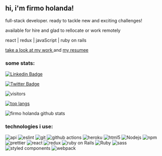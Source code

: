 <h2> hi, i'm firmo holanda!</h2>

<p> full-stack developer. ready to tackle new and exciting challenges! </p>
<p> available for hire and glad to rellocate or work remotely </p>
<p> react | redux | javaScript | ruby on rails </p>
<a href="https://firmoholanda.github.io/"> take a look at my work </a> and <a href="https://www.linkedin.com/in/firmo-holanda-9964766/"> my resumee</a></p>


<h3>some stats:</h3>
<p align = "center"> 
  
  [![Linkedin Badge](https://img.shields.io/badge/-firmoholanda-blue?style=flat-square&logo=Linkedin&logoColor=white&link=https://www.linkedin.com/in/firmoholanda)](https://www.linkedin.com/in/firmoholanda/)
  
  [![Twitter Badge](https://img.shields.io/badge/-@firmoholanda_-1ca0f1?style=flat-square&labelColor=1ca0f1&logo=twitter&logoColor=white&link=https://twitter.com/firmoholanda)](https://twitter.com/firmoholanda)
  
  ![visitors](https://visitor-badge.glitch.me/badge?page_id=firmoholanda.visitor-badge)

  [![top langs](https://github-readme-stats.vercel.app/api/top-langs/?username=firmoholanda&layout=compact)](https://github.com/firmoholanda/github-readme-stats)

  ![firmo holanda github stats](https://github-readme-stats.vercel.app/api?username=firmoholanda&show_icons=true)
  
</p>

<h3>technologies i use:</h3>
<p>
  <img alt="api" src="https://img.shields.io/badge/-api-F7B93E?style=flat-square&logo=api&logoColor=white" />
  <img alt="eslint" src="https://img.shields.io/badge/-eslint-43853d?style=flat-square&logo=eslint&logoColor=white" />
  <img alt="git" src="https://img.shields.io/badge/-git-F05032?style=flat-square&logo=git&logoColor=white" />
  <img alt="github actions" src="https://img.shields.io/badge/-Github_Actions-2088FF?style=flat-square&logo=github-actions&logoColor=white" />
  <img alt="heroku" src="https://img.shields.io/badge/-heroku-430098?style=flat-square&logo=heroku&logoColor=white" />
  <img alt="html5" src="https://img.shields.io/badge/-html5-E34F26?style=flat-square&logo=html5&logoColor=white" />
  <img alt="Nodejs" src="https://img.shields.io/badge/-nodejs-43853d?style=flat-square&logo=Node.js&logoColor=white" />
  <img alt="npm" src="https://img.shields.io/badge/-npm-CB3837?style=flat-square&logo=npm&logoColor=white" />
  <img alt="prettier" src="https://img.shields.io/badge/-Prettier-F7B93E?style=flat-square&logo=prettier&logoColor=white" />
  <img alt="react" src="https://img.shields.io/badge/-react-8DD6F9?style=flat-square&logo=react&logoColor=white" />
  <img alt="redux" src="https://img.shields.io/badge/-redux-764ABC?style=flat-square&logo=redux&logoColor=white" />
  <img alt="ruby on Rails" src="https://img.shields.io/badge/-rails-45b8d8?style=flat-square&logo=ruby&logoColor=white" />
  <img alt="Ruby" src="https://img.shields.io/badge/-ruby-430098?style=flat-square&logo=ruby&logoColor=white" />
  <img alt="sass" src="https://img.shields.io/badge/-sass-CC6699?style=flat-square&logo=sass&logoColor=white" />
  <img alt="styled components" src="https://img.shields.io/badge/-styled_components-db7092?style=flat-square&logo=styled-components&logoColor=white" />
  <img alt="webpack" src="https://img.shields.io/badge/-webpack-8DD6F9?style=flat-square&logo=webpack&logoColor=white" /> 
</p>
